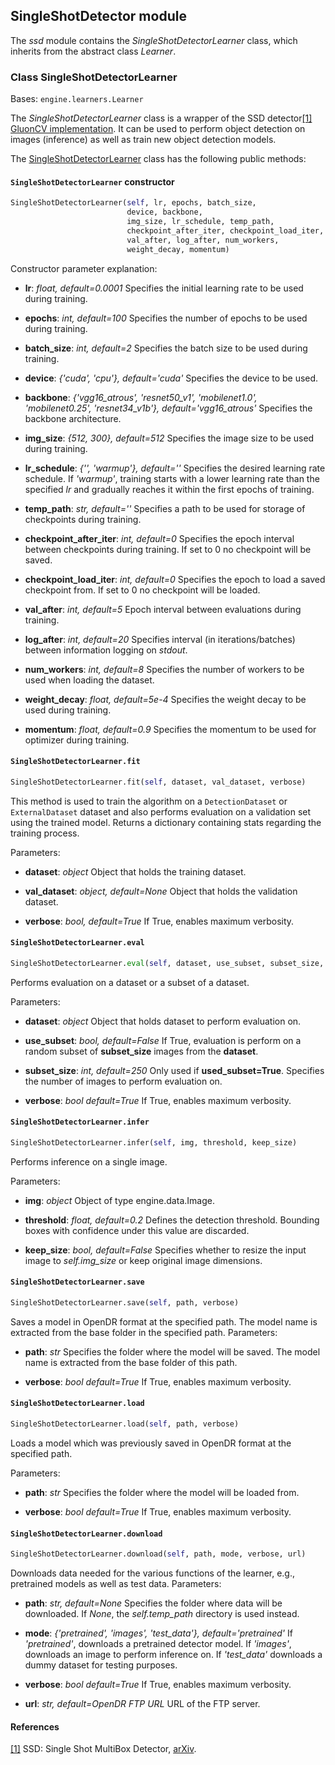 ## SingleShotDetector module

The *ssd* module contains the *SingleShotDetectorLearner* class, which inherits from the abstract class *Learner*.

### Class SingleShotDetectorLearner
Bases: `engine.learners.Learner`

The *SingleShotDetectorLearner* class is a wrapper of the SSD detector[[1]](#ssd-1)
[GluonCV implementation](https://github.com/dmlc/gluon-cv/blob/master/gluoncv/model_zoo/ssd/ssd.py).
It can be used to perform object detection on images (inference) as well as train new object detection models.

The [SingleShotDetectorLearner](#src.opendr.perception.object_detection_2d.ssd.ssd_learner.py) class has the following 
public methods:

#### `SingleShotDetectorLearner` constructor
```python
SingleShotDetectorLearner(self, lr, epochs, batch_size,
                          device, backbone,
                          img_size, lr_schedule, temp_path,
                          checkpoint_after_iter, checkpoint_load_iter,
                          val_after, log_after, num_workers,
                          weight_decay, momentum)
```

Constructor parameter explanation:
- **lr**: *float, default=0.0001*
  Specifies the initial learning rate to be used during training.
  
- **epochs**: *int, default=100*
  Specifies the number of epochs to be used during training.
  
- **batch_size**: *int, default=2*
  Specifies the batch size to be used during training.
  
- **device**: *{'cuda', 'cpu'}, default='cuda'*
  Specifies the device to be used.
  
- **backbone**: *{'vgg16_atrous', 'resnet50_v1', 'mobilenet1.0', 'mobilenet0.25', 'resnet34_v1b'}, default='vgg16_atrous'*
  Specifies the backbone architecture. 
  
- **img_size**: *{512, 300}, default=512* 
  Specifies the image size to be used during training.
  
- **lr_schedule**: *{'', 'warmup'}, default=''* Specifies the desired learning rate schedule. If *'warmup'*, training starts 
  with a lower learning rate than the specified *lr* and gradually reaches it within the first epochs of training.
  
- **temp_path**: *str, default=''*
  Specifies a path to be used for storage of checkpoints during training. 
  
- **checkpoint_after_iter**: *int, default=0*
  Specifies the epoch interval between checkpoints during training. If set to 0 no checkpoint will be saved.
  
- **checkpoint_load_iter**: *int, default=0*
  Specifies the epoch to load a saved checkpoint from. If set to 0 no checkpoint will be loaded.
  
- **val_after**: *int, default=5*
  Epoch interval between evaluations during training.
  
- **log_after**: *int, default=20*
  Specifies interval (in iterations/batches) between information logging on *stdout*.
  
- **num_workers**: *int, default=8* Specifies the number of workers to be used when loading the dataset.
  
- **weight_decay**: *float, default=5e-4*
  Specifies the weight decay to be used during training. 
  
- **momentum**: *float, default=0.9*
  Specifies the momentum to be used for optimizer during training.
  
  
#### `SingleShotDetectorLearner.fit`
```python
SingleShotDetectorLearner.fit(self, dataset, val_dataset, verbose)
```

This method is used to train the algorithm on a `DetectionDataset` or `ExternalDataset` dataset and also performs evaluation 
on a validation set using the trained model. Returns a dictionary containing stats regarding the training process.

Parameters:
- **dataset**: *object*
  Object that holds the training dataset.
  
- **val_dataset**: *object, default=None*
  Object that holds the validation dataset.
  
- **verbose**: *bool, default=True*
  If True, enables maximum verbosity.
  
#### `SingleShotDetectorLearner.eval`
```python
SingleShotDetectorLearner.eval(self, dataset, use_subset, subset_size, verbose)
```

Performs evaluation on a dataset or a subset of a dataset.

Parameters:
- **dataset**: *object*
  Object that holds dataset to perform evaluation on.
  
- **use_subset**: *bool, default=False*
  If True, evaluation is perform on a random subset of **subset_size** images from the **dataset**.
  
- **subset_size**: *int, default=250*
  Only used if **used_subset=True**. Specifies the number of images to perform evaluation on.
  
- **verbose**: *bool default=True*
  If True, enables maximum verbosity.
  
#### `SingleShotDetectorLearner.infer`
```python
SingleShotDetectorLearner.infer(self, img, threshold, keep_size)
```

Performs inference on a single image.

Parameters:
- **img**: *object*
  Object of type engine.data.Image.
    
- **threshold**: *float, default=0.2*
  Defines the detection threshold. Bounding boxes with confidence under this value are discarded.
  
- **keep_size**: *bool, default=False* 
  Specifies whether to resize the input image to *self.img_size* or keep original image dimensions.
  
#### `SingleShotDetectorLearner.save`
```python
SingleShotDetectorLearner.save(self, path, verbose)
```

Saves a model in OpenDR format at the specified path. The model name is extracted from the base folder in the specified path.
Parameters:
- **path**: *str*
  Specifies the folder where the model will be saved. The model name is extracted from the base folder of this path.
  
- **verbose**: *bool default=True*
  If True, enables maximum verbosity.
  
#### `SingleShotDetectorLearner.load`
```python
SingleShotDetectorLearner.load(self, path, verbose)
```

Loads a model which was previously saved in OpenDR format at the specified path.

Parameters:
- **path**: *str*
  Specifies the folder where the model will be loaded from.
  
- **verbose**: *bool default=True*
  If True, enables maximum verbosity.
  
#### `SingleShotDetectorLearner.download`
```python
SingleShotDetectorLearner.download(self, path, mode, verbose, url)
```

Downloads data needed for the various functions of the learner, e.g., pretrained models as well as test data.
Parameters:
- **path**: *str, default=None*
  Specifies the folder where data will be downloaded. If *None*, the *self.temp_path* directory is used instead.
  
- **mode**: *{'pretrained', 'images', 'test_data'}, default='pretrained'*
  If *'pretrained'*, downloads a pretrained detector model. If *'images'*, downloads an image to perform inference on. If 
  *'test_data'* downloads a dummy dataset for testing purposes. 
  
- **verbose**: *bool default=True*
  If True, enables maximum verbosity.
  
- **url**: *str, default=OpenDR FTP URL* 
  URL of the FTP server.
  
#### References
<a name="ssd-1" href="https://arxiv.org/abs/1512.02325">[1]</a> SSD: Single Shot MultiBox Detector,
[arXiv](https://arxiv.org/abs/1512.02325).